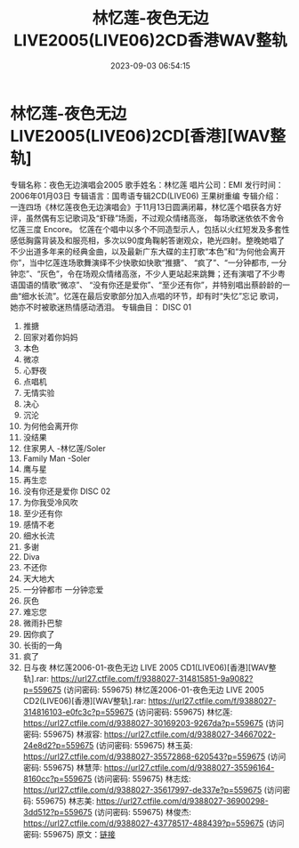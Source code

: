 ﻿---
title: 林忆莲-夜色无边LIVE2005(LIVE06)2CD香港WAV整轨
date: 2023-09-03 06:54:15
categories: WAV车载音乐、镜像
tags: 华语中文
---
# 林忆莲-夜色无边LIVE2005(LIVE06)2CD[香港][WAV整轨]

专辑名称：夜色无边演唱会2005
歌手姓名：林忆莲
唱片公司：EMI
发行时间：2006年01月03日
专辑语言：国粤语专辑2CD(LIVE06) 王果树重编
专辑介绍：
一连四场《林忆莲夜色无边演唱会》于11月13日圆满闭幕，林忆莲个唱获各方好评，虽然偶有忘记歌词及“虾碌”场面，不过观众情绪高涨，
每场歌迷依依不舍令忆莲三度 Encore。
忆莲在个唱中以多个不同造型示人，包括以火红短发及多套性感低胸露背装及和服亮相，多次以90度角鞠躬答谢观众，艳光四射。整晚她唱了
不少出道多年来的经典金曲，以及最新广东大碟的主打歌“本色”和“为何他会离开你”，当中忆莲连场歌舞演绎不少快歌如快歌“推搪”、
“疯了”、“一分钟都市,
一分钟恋”、“灰色”，令在场观众情绪高涨，不少人更站起来跳舞；还有演唱了不少粤语国语的情歌“微凉”、
“没有你还是爱你”、“至少还有你”，并特别唱出蔡龄龄的一曲“细水长流”。忆莲在最后安歌部分加入点唱的环节，却有时“失忆”忘记
歌词，她亦不时被歌迷热情感动洒泪。
专辑曲目：
DISC 01
01. 推搪
02. 回家对着你妈妈
03. 本色
04. 微凉
05. 心野夜
06. 点唱机
07. 无情实验
08. 决心
09. 沉沦
10. 为何他会离开你
11. 没结果
12. 住家男人 -林忆莲/Soler
13. Family Man -Soler
14. 鹰与星
15. 再生恋
16. 没有你还是爱你
DISC 02
01. 为你我受冷风吹
02. 至少还有你
03. 感情不老
04. 细水长流
05. 多谢
06. Diva
07. 不还你
08. 天大地大
09. 一分钟都市 一分钟恋爱
10. 灰色
11. 难忘您
12. 微雨扑巴黎
13. 因你疯了
14. 长街的一角
15. 疯了
16. 日与夜
林忆莲2006-01-夜色无边 LIVE 2005 CD1(LIVE06)[香港][WAV整轨].rar: https://url27.ctfile.com/f/9388027-314815851-9a9082?p=559675
(访问密码: 559675)
林忆莲2006-01-夜色无边 LIVE 2005 CD2(LIVE06)[香港][WAV整轨].rar: https://url27.ctfile.com/f/9388027-314816103-e0fc3c?p=559675
(访问密码: 559675)
林忆莲: https://url27.ctfile.com/d/9388027-30169203-9267da?p=559675
(访问密码: 559675)
林淑容: https://url27.ctfile.com/d/9388027-34667022-24e8d2?p=559675
(访问密码: 559675)
林玉英: https://url27.ctfile.com/d/9388027-35572868-620543?p=559675
(访问密码: 559675)
林慧萍: https://url27.ctfile.com/d/9388027-35596164-8160cc?p=559675
(访问密码: 559675)
林志炫: https://url27.ctfile.com/d/9388027-35617997-de337e?p=559675
(访问密码: 559675)
林志美: https://url27.ctfile.com/d/9388027-36900298-3dd512?p=559675
(访问密码: 559675)
林俊杰: https://url27.ctfile.com/d/9388027-43778517-488439?p=559675
(访问密码: 559675)
原文：[链接](https://blog.sina.com.cn/s/blog_1647c7e76010313bh.html)